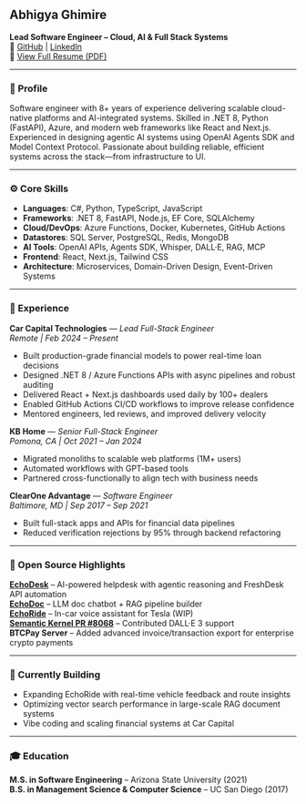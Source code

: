 ## Abhigya Ghimire  
**Lead Software Engineer – Cloud, AI & Full Stack Systems**  
🔗 [GitHub](https://github.com/aghimir3) | [LinkedIn](https://linkedin.com/in/abhigya-ghimire)  
📄 [View Full Resume (PDF)](https://github.com/aghimir3/aghimir3/blob/main/Resume.pdf)  

---

### 🧠 Profile  
Software engineer with 8+ years of experience delivering scalable cloud-native platforms and AI-integrated systems. Skilled in .NET 8, Python (FastAPI), Azure, and modern web frameworks like React and Next.js. Experienced in designing agentic AI systems using OpenAI Agents SDK and Model Context Protocol. Passionate about building reliable, efficient systems across the stack—from infrastructure to UI.

---

### ⚙️ Core Skills  
- **Languages**: C#, Python, TypeScript, JavaScript  
- **Frameworks**: .NET 8, FastAPI, Node.js, EF Core, SQLAlchemy  
- **Cloud/DevOps**: Azure Functions, Docker, Kubernetes, GitHub Actions  
- **Datastores**: SQL Server, PostgreSQL, Redis, MongoDB  
- **AI Tools**: OpenAI APIs, Agents SDK, Whisper, DALL·E, RAG, MCP  
- **Frontend**: React, Next.js, Tailwind CSS  
- **Architecture**: Microservices, Domain-Driven Design, Event-Driven Systems  

---

### 💼 Experience  

**Car Capital Technologies** — *Lead Full-Stack Engineer*  
_Remote | Feb 2024 – Present_  
- Built production-grade financial models to power real-time loan decisions  
- Designed .NET 8 / Azure Functions APIs with async pipelines and robust auditing  
- Delivered React + Next.js dashboards used daily by 100+ dealers  
- Enabled GitHub Actions CI/CD workflows to improve release confidence  
- Mentored engineers, led reviews, and improved delivery velocity  

**KB Home** — *Senior Full-Stack Engineer*  
_Pomona, CA | Oct 2021 – Jan 2024_  
- Migrated monoliths to scalable web platforms (1M+ users)  
- Automated workflows with GPT-based tools  
- Partnered cross-functionally to align tech with business needs  

**ClearOne Advantage** — *Software Engineer*  
_Baltimore, MD | Sep 2017 – Sep 2021_  
- Built full-stack apps and APIs for financial data pipelines  
- Reduced verification rejections by 95% through backend refactoring  

---

### 🌱 Open Source Highlights  

**[EchoDesk](https://github.com/aghimir3/EchoDesk)** – AI-powered helpdesk with agentic reasoning and FreshDesk API automation  
**[EchoDoc](https://github.com/aghimir3/EchoDoc)** – LLM doc chatbot + RAG pipeline builder  
**[EchoRide](https://github.com/aghimir3/EchoRide)** – In-car voice assistant for Tesla (WIP)  
**[Semantic Kernel PR #8068](https://github.com/microsoft/semantic-kernel/pull/8068)** – Contributed DALL·E 3 support  
**BTCPay Server** – Added advanced invoice/transaction export for enterprise crypto payments  

---

### 🚧 Currently Building  
- Expanding EchoRide with real-time vehicle feedback and route insights  
- Optimizing vector search performance in large-scale RAG document systems
- Vibe coding and scaling financial systems at Car Capital  

---

### 🎓 Education  
**M.S. in Software Engineering** – Arizona State University (2021)  
**B.S. in Management Science & Computer Science** – UC San Diego (2017)
